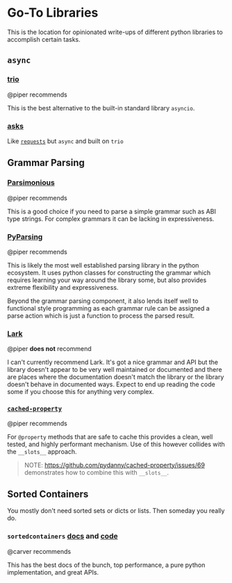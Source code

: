 # Go-To Libraries

This is the location for opinionated write-ups of different python libraries to
accomplish certain tasks.


## `async`

### [trio](https://github.com/python-trio/trio)

@piper recommends

This is the best alternative to the built-in standard library `asyncio`.


### [asks](https://github.com/theelous3/asks)

Like [`requests`](https://2.python-requests.org/en/master/) but `async` and built on `trio`



## Grammar Parsing

### [Parsimonious](https://github.com/erikrose/parsimonious)

@piper recommends

This is a good choice if you need to parse a simple grammar such as ABI type
strings.  For complex grammars it can be lacking in expressiveness.


### [PyParsing](https://pyparsing-docs.readthedocs.io/en/latest/)

@piper recommends

This is likely the most well established parsing library in the python
ecosystem.  It uses python classes for constructing the grammar which requires
learning your way around the library some, but also provides extreme
flexibility and expressiveness.

Beyond the grammar parsing component, it also lends itself well to functional
style programming as each grammar rule can be assigned a parse action which is
just a function to process the parsed result.


### [Lark](https://github.com/lark-parser/lark)

@piper **does not** recommend

I can't currently recommend Lark.  It's got a nice grammar and API but the
library doesn't appear to be very well maintained or documented and there are
places where the documentation doesn't match the library or the library doesn't
behave in documented ways.  Expect to end up reading the code some if you
choose this for anything very complex.

### [`cached-property`](https://pypi.org/project/cached-property/)

@piper recommends

For `@property` methods that are safe to cache this provides a clean, well tested, 
and highly performant mechanism.  Use of this however collides with the `__slots__` 
approach.

> NOTE: https://github.com/pydanny/cached-property/issues/69 demonstrates how to combine this with `__slots__`.


## Sorted Containers

You mostly don't need sorted sets or dicts or lists. Then someday you really do.

### `sortedcontainers` [docs](http://www.grantjenks.com/docs/sortedcontainers/index.html) and [code](https://github.com/grantjenks/python-sortedcontainers)

@carver recommends

This has the best docs of the bunch, top performance, a pure python implementation, and great APIs.

